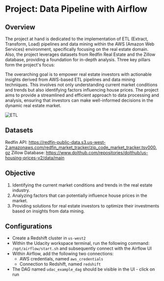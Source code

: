 # Project: Data Pipeline with Airflow 

## Overview

The project at hand is dedicated to the implementation of ETL (Extract, Transform, Load) pipelines and data mining within the AWS (Amazon Web Services) environment, specifically focusing on the real estate domain. Also, the project leverages datasets from Redfin Real Estate and the Zillow database, providing a foundation for in-depth analysis. Three key pillars form the project's focus:

The overarching goal is to empower real estate investors with actionable insights derived from AWS-based ETL pipelines and data mining techniques. This involves not only understanding current market conditions and trends but also identifying factors influencing house prices. The project aims to provide a streamlined and efficient approach to data processing and analysis, ensuring that investors can make well-informed decisions in the dynamic real estate market.

![ETL](https://github.com/VinhhDo/House_Data_Mining_Project_AIT580/assets/98499217/cdbbb20a-95dc-4968-886c-03c5b268b09e)

## Datasets
Redfin API: https://redfin-public-data.s3.us-west-2.amazonaws.com/redfin_market_tracker/zip_code_market_tracker.tsv000.gz
Zillow Database: https://www.dolthub.com/repositories/dolthub/us-housing-prices-v2/data/main

## Objective
1. Identifying the current market conditions and trends in the real estate industry.
2. Analyzing factors that can potentially influence house prices in the market.
3. Providing solutions for real estate investors to optimize their investments based on insights from data mining.


## Configurations

- Create a Redshift cluster in `us-west2` 
- Within the Udacity workspace terminal, run the following command: `/opt/airflow/start.sh` and subsequently connect with the Airflow UI
- Within Airflow, add the following two connections:
    - AWS credentials, named `aws_credentials`
    - Connection to Redshift, named `redshift`
- The DAG named `udac_example_dag` should be visible in the UI - click on run

